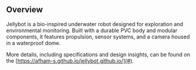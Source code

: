 ## Overview

Jellybot is a bio-inspired underwater robot designed for exploration and environmental monitoring. Built with a durable PVC body and modular components, it features propulsion, sensor systems, and a camera housed in a waterproof dome.  

More details, including specifications and design insights, can be found on the [https://afham-s.github.io/jellybot.github.io/](#).  
